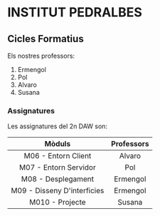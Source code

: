 # INSTITUT PEDRALBES

## Cicles Formatius
Els nostres professors:
<ol>
    <li>Ermengol</li>
    <li>Pol</li>
    <li>Alvaro</li>
    <li>Susana</li>
</ol>

### Assignatures
Les assignatures del 2n DAW son:

| Mòduls                        | Professors |
|   :----:                      |    :----:  |
| M06 - Entorn Client           | Alvaro     |
| M07 - Entorn Servidor         | Pol        |
| M08 - Desplegament            | Ermengol   |
| M09 - Disseny D'interficies   | Ermengol   |
| M010 - Projecte               | Susana     |
